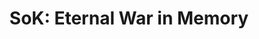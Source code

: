 ---
layout: post
title: "SoK: Eternal War in Memory"
categories:
  - Summary
tags:
  - memory currupt
---